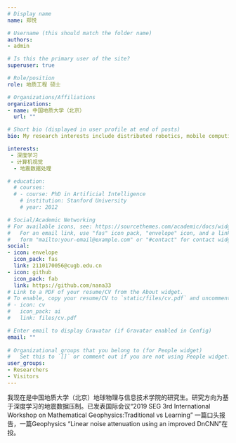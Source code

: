 ```yaml
---
# Display name
name: 郑悦

# Username (this should match the folder name)
authors:
- admin

# Is this the primary user of the site?
superuser: true

# Role/position
role: 地质工程 硕士

# Organizations/Affiliations
organizations:
- name: 中国地质大学（北京）
  url: ""

# Short bio (displayed in user profile at end of posts)
bio: My research interests include distributed robotics, mobile computing and programmable matter.

interests:
 - 深度学习
 - 计算机视觉
  - 地震数据处理

# education:
  # courses:
  # - course: PhD in Artificial Intelligence
    # institution: Stanford University
    # year: 2012

# Social/Academic Networking
# For available icons, see: https://sourcethemes.com/academic/docs/widgets/#icons
#   For an email link, use "fas" icon pack, "envelope" icon, and a link in the
#   form "mailto:your-email@example.com" or "#contact" for contact widget.
social:
- icon: envelope
  icon_pack: fas
  link: 2110170056@cugb.edu.cn
- icon: github
  icon_pack: fab
  link: https://github.com/nana33
# Link to a PDF of your resume/CV from the About widget.
# To enable, copy your resume/CV to `static/files/cv.pdf` and uncomment the lines below.  
# - icon: cv
#   icon_pack: ai
#   link: files/cv.pdf

# Enter email to display Gravatar (if Gravatar enabled in Config)
email: ""
  
# Organizational groups that you belong to (for People widget)
#   Set this to `[]` or comment out if you are not using People widget.  
user_groups:
- Researchers
- Visitors
---
```


我现在是中国地质大学（北京）地球物理与信息技术学院的研究生。研究方向为基于深度学习的地震数据压制。已发表国际会议“2019 SEG 3rd International Workshop on Mathematical Geophysics:Traditional vs Learning” 一篇口头报告，一篇Geophysics “Linear noise attenuation using an improved DnCNN”在投。
